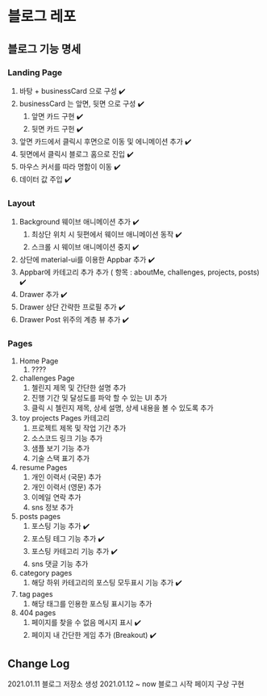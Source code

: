 # 블로그 레포

## 블로그 기능 명세

### Landing Page

  1. 바탕 + businessCard 으로 구성 :heavy_check_mark:
  2. businessCard 는 앞면, 뒷면 으로 구성 :heavy_check_mark:
     1. 앞면 카드 구현 :heavy_check_mark:
     2. 뒷면 카드 구헌 :heavy_check_mark:
  3. 앞면 카드에서 클릭시 후면으로 이동 및 에니메이션 추가 :heavy_check_mark:
  4. 뒷면에서 클릭시 블로그 홈으로 진입 :heavy_check_mark:
  5. 마우스 커서를 따라 명함이 이동 :heavy_check_mark:
  6. 데이터 값 주입 :heavy_check_mark:
  
### Layout

  1. Background 웨이브 애니메이션 추가 :heavy_check_mark:
     1. 최상단 위치 시 뒷편에서 웨이브 애니메이션 동작 :heavy_check_mark:
     2. 스크롤 시 웨이브 애니메이션 중지 :heavy_check_mark:
  2. 상단에 material-ui를 이용한 Appbar 추가 :heavy_check_mark:
  3. Appbar에 카테고리 추가 추가 ( 항목 : aboutMe, challenges, projects, posts) :heavy_check_mark:
  4. Drawer 추가 :heavy_check_mark:
  5. Drawer 상단 간략한 프로필 추가 :heavy_check_mark:
  6. Drawer Post 위주의 계층 뷰 추가 :heavy_check_mark:

### Pages

  1. Home Page
     1. ????
  2. challenges Page 
     1. 첼린지 제목 및 간단한 설명 추가
     2. 진행 기간 및 달성도를 파악 할 수 있는 UI 추가
     3. 클릭 시 첼린지 제목, 상세 설명, 상세 내용을 볼 수 있도록 추가
  3. toy projects Pages 카테고리
     1. 프로젝트 제목 및 작업 기간 추가
     2. 소스코드 링크 기능 추가
     3. 샘플 보기 기능 추가
     4. 기술 스택 표기 추가
  4. resume Pages
     1. 개인 이력서 (국문) 추가
     2. 개인 이력서 (영문) 추가
     3. 이메일 연락 추가
     4. sns 정보 추가
  5. posts pages
     1. 포스팅 기능 추가 :heavy_check_mark:
     2. 포스팅 테그 기능 추가 :heavy_check_mark:
     3. 포스팅 카테고리 기능 추가 :heavy_check_mark:
     4. sns 댓글 기능 추가
  6. category pages
     1. 해당 하위 카테고리의 포스팅 모두표시 기능 추가 :heavy_check_mark:
  7. tag pages
     1. 해당 태그를 인용한 포스팅 표시기능 추가
  8. 404 pages
     1. 페이지를 찾을 수 없음 메시지 표시 :heavy_check_mark:
     2. 페이지 내 간단한 게임 추가 (Breakout) :heavy_check_mark:

## Change Log
  2021.01.11        블로그 저장소 생성
  2021.01.12 ~ now  블로그 시작 페이지 구상 구현